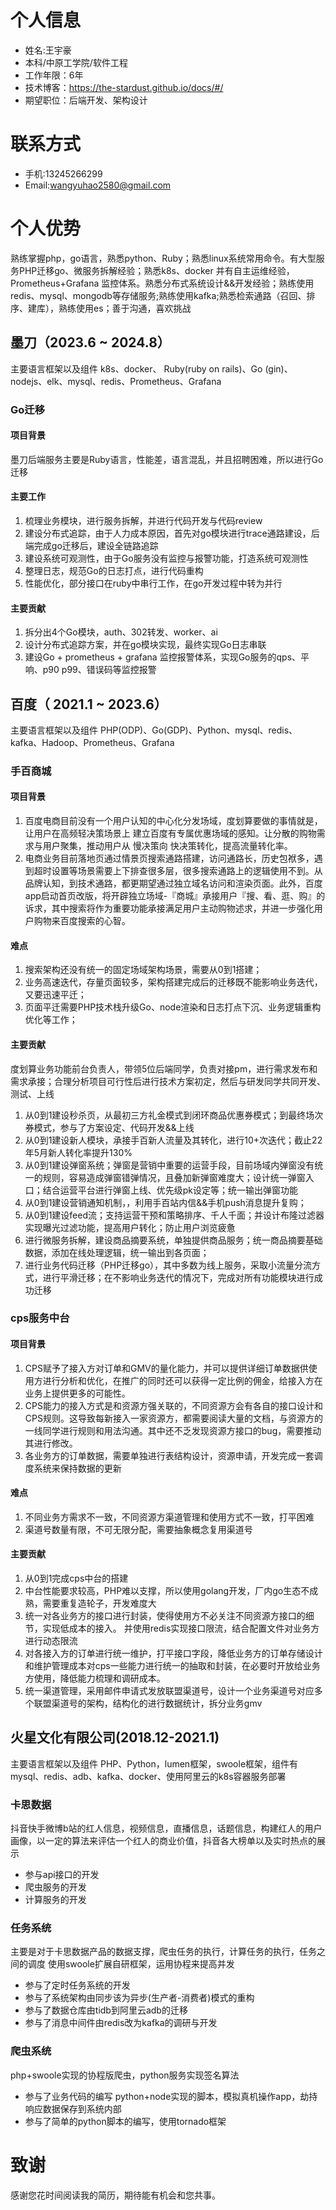 # 个人信息
- 姓名:王宇豪
- 本科/中原⼯学院/软件工程
- ⼯作年限：6年
- 技术博客：https://the-stardust.github.io/docs/#/
- 期望职位：后端开发、架构设计

# 联系方式
- ⼿机:13245266299
- Email:wangyuhao2580@gmail.com

# 个人优势
熟练掌握php，go语言，熟悉python、Ruby；熟悉linux系统常用命令。有大型服务PHP迁移go、微服务拆解经验；熟悉k8s、docker 并有自主运维经验，Prometheus+Grafana 监控体系。熟悉分布式系统设计&&开发经验；熟练使用redis、mysql、mongodb等存储服务;熟练使用kafka;熟悉检索通路（召回、排序、建库），熟练使用es；善于沟通，喜欢挑战

## 墨刀（2023.6 ~ 2024.8）
主要语言框架以及组件 k8s、docker、 Ruby(ruby on rails)、Go (gin)、nodejs、elk、mysql、redis、Prometheus、Grafana
### Go迁移
#### 项目背景
墨刀后端服务主要是Ruby语言，性能差，语言混乱，并且招聘困难，所以进行Go迁移
#### 主要工作
1. 梳理业务模块，进行服务拆解，并进行代码开发与代码review
2. 建设分布式追踪，由于人力成本原因，首先对go模块进行trace通路建设，后端完成go迁移后，建设全链路追踪
3. 建设系统可观测性，由于Go服务没有监控与报警功能，打造系统可观测性
4. 整理日志，规范Go的日志打点，进行代码重构
5. 性能优化，部分接口在ruby中串行工作，在go开发过程中转为并行

#### 主要贡献
1. 拆分出4个Go模块，auth、302转发、worker、ai
2. 设计分布式追踪方案，并在go模块实现，最终实现Go日志串联
3. 建设Go + prometheus + grafana 监控报警体系，实现Go服务的qps、平响、p90 p99、错误码等监控报警

## 百度（ 2021.1 ~ 2023.6）
主要语言框架以及组件 PHP(ODP)、Go(GDP)、Python、mysql、redis、 kafka、Hadoop、Prometheus、Grafana
### 手百商城
#### 项目背景
1. 百度电商目前没有一个用户认知的中心化分发场域，度划算要做的事情就是，让用户在高频轻决策场景上 建立百度有专属优惠场域的感知。让分散的购物需求与用户聚集，推动用户从 慢决策向 快决策转化，提高流量转化率。
2. 电商业务目前落地页通过情景页搜索通路搭建，访问通路长，历史包袱多，遇到超时设置等场景需要上下排查很多层，很多搜索通路上的逻辑使用不到。从品牌认知，到技术通路，都更期望通过独立域名访问和渲染页面。此外，百度app启动首页改版，将开辟独立场域-『商城』承接用户『搜、看、逛、购』的诉求，其中搜索将作为重要功能承接满足用户主动购物述求，并进一步强化用户购物来百度搜索的心智。
#### 难点
1. 搜索架构还没有统一的固定场域架构场景，需要从0到1搭建；
2. 业务高速迭代，存量页面较多，架构搭建完成后的迁移既不能影响业务迭代，又要迅速平迁；
3. 页面平迁需要PHP技术栈升级Go、node渲染和日志打点下沉、业务逻辑重构优化等工作；
#### 主要贡献
度划算业务功能前台负责人，带领5位后端同学，负责对接pm，进行需求发布和需求承接；合理分析项目可行性后进行技术方案初定，然后与研发同学共同开发、测试、上线
1. 从0到1建设秒杀页，从最初三方礼金模式到闭环商品优惠券模式；到最终场次券模式，参与了方案设定、代码开发&&上线
2. 从0到1建设新人模块，承接手百新人流量及其转化，进行10+次迭代；截止22年5月新人转化率提升130%
3. 从0到1建设弹窗系统；弹窗是营销中重要的运营手段，目前场域内弹窗没有统一的规则，容易造成弹窗错弹情况，且叠加新弹窗难度大；设计统一弹窗入口；结合运营平台进行弹窗上线、优先级pk设定等；统一输出弹窗功能
4. 从0到1建设营销通知机制，，利用手百站内信&&手机push消息提升复购；
5. 从0到1建设feed流；支持运营干预和策略排序、千人千面；并设计布隆过滤器实现曝光过滤功能，提高用户转化；防止用户浏览疲惫
6. 进行微服务拆解，建设商品摘要系统，单独提供商品服务；统一商品摘要基础数据，添加在线处理逻辑，统一输出到各页面；
7. 进行业务代码迁移（PHP迁移go），其中多数为线上服务，采取小流量分流方式，进行平滑迁移；在不影响业务迭代的情况下，完成对所有功能模块进行成功迁移

### cps服务中台
#### 项目背景
1. CPS赋予了接入方对订单和GMV的量化能力，并可以提供详细订单数据供使用方进行分析和优化，在推广的同时还可以获得一定比例的佣金，给接入方在业务上提供更多的可能性。
2. CPS能力的接入方式是和资源方强关联的，不同资源方会有各自的接口设计和CPS规则。这导致每新接入一家资源方，都需要阅读大量的文档，与资源方的一线同学进行规则和用法沟通。其中还不乏发现资源方接口的bug，需要推动其进行修改。
3. 各业务方的订单数据，需要单独进行表结构设计，资源申请，开发完成一套调度系统来保持数据的更新
#### 难点
1. 不同业务方需求不一致，不同资源方渠道管理和使用方式不一致，打平困难
2.  渠道号数量有限，不可无限分配，需要抽象概念复用渠道号
#### 主要贡献
1. 从0到1完成cps中台的搭建
2.  中台性能要求较高，PHP难以支撑，所以使用golang开发，厂内go生态不成熟，需要重复造轮子，开发难度大
3. 统一对各业务方的接口进行封装，使得使用方不必关注不同资源方接口的细节，实现低成本的接入。 并使用redis实现接口限流，结合配置文件对业务方进行动态限流
4. 对各接入方的订单进行统一维护，打平接口字段，降低业务方的订单存储设计和维护管理成本对cps一些能力进行统一的抽取和封装，在必要时开放给业务方使用，降低能力梳理和调研成本。
5. 统一渠道管理，采用邮件申请式发放联盟渠道号，设计一个业务渠道号对应多个联盟渠道号的架构，结构化的进行数据统计，拆分业务gmv

## 火星文化有限公司(2018.12-2021.1)
主要语言框架以及组件 PHP、Python，lumen框架，swoole框架，组件有mysql、redis、adb、kafka、docker、使用阿里云的k8s容器服务部署
### 卡思数据
抖音快手微博b站的红人信息，视频信息，直播信息，话题信息，构建红人的用户画像，以一定的算法来评估一个红人的商业价值，抖音各大榜单以及实时热点的展示
- 参与api接口的开发
- 爬虫服务的开发
- 计算服务的开发

### 任务系统
主要是对于卡思数据产品的数据支撑，爬虫任务的执行，计算任务的执行，任务之间的调度
使用swoole扩展自研框架，运用协程来提高并发
- 参与了定时任务系统的开发
- 参与了系统架构由同步该为异步(生产者-消费者)模式的重构
- 参与了数据仓库由tidb到阿里云adb的迁移
- 参与了消息中间件由redis改为kafka的调研与开发

### 爬虫系统
php+swoole实现的协程版爬虫，python服务实现签名算法
- 参与了业务代码的编写
  python+node实现的脚本，模拟真机操作app，劫持响应数据保存到系统内部
- 参与了简单的python脚本的编写，使用tornado框架

# 致谢
感谢您花时间阅读我的简历，期待能有机会和您共事。
